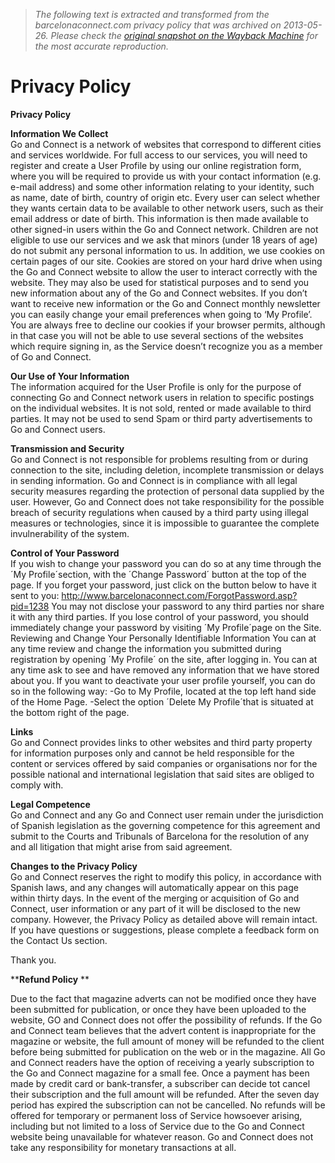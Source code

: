 > *The following text is extracted and transformed from the barcelonaconnect.com privacy policy that was archived on 2013-05-26. Please check the [original snapshot on the Wayback Machine](https://web.archive.org/web/20130526005227id_/http%3A//www.barcelonaconnect.com/privacy) for the most accurate reproduction.*

# Privacy Policy

****Privacy Policy****

**Information We Collect**  
Go and Connect is a network of websites that correspond to different cities and services worldwide. For full access to our services, you will need to register and create a User Profile by using our online registration form, where you will be required to provide us with your contact information (e.g. e-mail address) and some other information relating to your identity, such as name, date of birth, country of origin etc. Every user can select whether they wants certain data to be available to other network users, such as their email address or date of birth. This information is then made available to other signed-in users within the Go and Connect network. Children are not eligible to use our services and we ask that minors (under 18 years of age) do not submit any personal information to us. In addition, we use cookies on certain pages of our site. Cookies are stored on your hard drive when using the Go and Connect website to allow the user to interact correctly with the website. They may also be used for statistical purposes and to send you new information about any of the Go and Connect websites. If you don’t want to receive new information or the Go and Connect monthly newsletter you can easily change your email preferences when going to ‘My Profile’. You are always free to decline our cookies if your browser permits, although in that case you will not be able to use several sections of the websites which require signing in, as the Service doesn’t recognize you as a member of Go and Connect. 

**Our Use of Your Information**  
The information acquired for the User Profile is only for the purpose of connecting Go and Connect network users in relation to specific postings on the individual websites. It is not sold, rented or made available to third parties. It may not be used to send Spam or third party advertisements to Go and Connect users. 

**Transmission and Security**  
Go and Connect is not responsible for problems resulting from or during connection to the site, including deletion, incomplete transmission or delays in sending information. Go and Connect is in compliance with all legal security measures regarding the protection of personal data supplied by the user. However, Go and Connect does not take responsibility for the possible breach of security regulations when caused by a third party using illegal measures or technologies, since it is impossible to guarantee the complete invulnerability of the system. 

**Control of Your Password**  
If you wish to change your password you can do so at any time through the ´My Profile´section, with the ´Change Password´ button at the top of the page. If you forget your password, just click on the button below to have it sent to you: http://www.barcelonaconnect.com/ForgotPassword.asp?pid=1238 You may not disclose your password to any third parties nor share it with any third parties. If you lose control of your password, you should immediately change your password by visiting ´My Profile´page on the Site. Reviewing and Change Your Personally Identifiable Information You can at any time review and change the information you submitted during registration by opening ´My Profile´ on the site, after logging in. You can at any time ask to see and have removed any information that we have stored about you. If you want to deactivate your user profile yourself, you can do so in the following way: -Go to My Profile, located at the top left hand side of the Home Page. -Select the option ´Delete My Profile´that is situated at the bottom right of the page. 

**Links**  
Go and Connect provides links to other websites and third party property for information purposes only and cannot be held responsible for the content or services offered by said companies or organisations nor for the possible national and international legislation that said sites are obliged to comply with. 

**Legal Competence**  
Go and Connect and any Go and Connect user remain under the jurisdiction of Spanish legislation as the governing competence for this agreement and submit to the Courts and Tribunals of Barcelona for the resolution of any and all litigation that might arise from said agreement. 

**Changes to the Privacy Policy**  
Go and Connect reserves the right to modify this policy, in accordance with Spanish laws, and any changes will automatically appear on this page within thirty days. In the event of the merging or acquisition of Go and Connect, user information or any part of it will be disclosed to the new company. However, the Privacy Policy as detailed above will remain intact. If you have questions or suggestions, please complete a feedback form on the Contact Us section. 

Thank you. 

****Refund Policy** **

Due to the fact that magazine adverts can not be modified once they have been submitted for publication, or once they have been uploaded to the website, GO and Connect does not offer the possibility of refunds. If the Go and Connect team believes that the advert content is inappropriate for the magazine or website, the full amount of money will be refunded to the client before being submitted for publication on the web or in the magazine. All Go and Connect readers have the option of receiving a yearly subscription to the Go and Connect magazine for a small fee. Once a payment has been made by credit card or bank-transfer, a subscriber can decide tot cancel their subscription and the full amount will be refunded. After the seven day period has expired the subscription can not be cancelled. No refunds will be offered for temporary or permanent loss of Service howsoever arising, including but not limited to a loss of Service due to the Go and Connect website being unavailable for whatever reason. Go and Connect does not take any responsibility for monetary transactions at all. 
